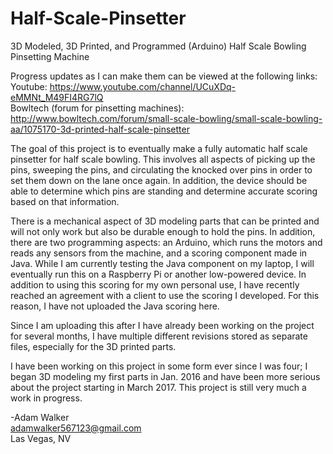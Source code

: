 # Half-Scale-Pinsetter
3D Modeled, 3D Printed, and Programmed (Arduino) Half Scale Bowling Pinsetting Machine

Progress updates as I can make them can be viewed at the following links:<br />
Youtube: https://www.youtube.com/channel/UCuXDq-eMMNt_M49FI4RG7lQ<br />
Bowltech (forum for pinsetting machines): http://www.bowltech.com/forum/small-scale-bowling/small-scale-bowling-aa/1075170-3d-printed-half-scale-pinsetter

The goal of this project is to eventually make a fully automatic half scale pinsetter for half scale bowling. This involves all aspects of picking up the pins, sweeping the pins, and circulating the knocked over pins in order to set them down on the lane once again. In addition, the device should be able to determine which pins are standing and determine accurate scoring based on that information.

There is a mechanical aspect of 3D modeling parts that can be printed and will not only work but also be durable enough to hold the pins. In addition, there are two programming aspects: an Arduino, which runs the motors and reads any sensors from the machine, and a scoring component made in Java. While I am currently testing the Java component on my laptop, I will eventually run this on a Raspberry Pi or another low-powered device. In addition to using this scoring for my own personal use, I have recently reached an agreement with a client to use the scoring I developed. For this reason, I have not uploaded the Java scoring here.

Since I am uploading this after I have already been working on the project for several months, I have multiple different revisions stored as separate files, especially for the 3D printed parts. 

I have been working on this project in some form ever since I was four; I began 3D modeling my first parts in Jan. 2016 and have been more serious about the project starting in March 2017. This project is still very much a work in progress.

-Adam Walker<br />
adamwalker567123@gmail.com<br />
Las Vegas, NV
